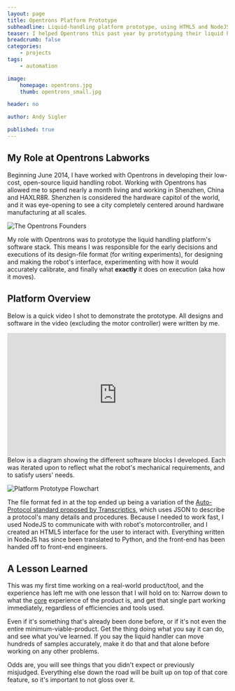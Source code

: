 ```yaml
---
layout: page
title: Opentrons Platform Prototype
subheadline: Liquid-handling platform prototype, using HTML5 and NodeJS
teaser: I helped Opentrons this past year by prototyping their liquid handling software stack. It's been a great experience and I learned some lasting lessons.
breadcrumb: false
categories:
    - projects
tags:
    - automation

image:
    homepage: opentrons.jpg
    thumb: opentrons_small.jpg

header: no

author: Andy Sigler

published: true
---
```


## My Role at Opentrons Labworks

Beginning June 2014, I have worked with Opentrons in developing their low-cost, open-source liquid handling robot. Working with Opentrons has allowed me to spend nearly a month living and working in Shenzhen, China and HAXLR8R. Shenzhen is considered the hardware capitol of the world, and it was eye-opening to see a city completely centered around hardware manufacturing at all scales.

![The Opentrons Founders]({{site.url}}/images/opentrons_team.jpg)

My role with Opentrons was to prototype the liquid handling platform's software stack. This means I was responsible for the early decisions and executions of its design-file format (for writing experiments), for designing and making the robot's interface, experimenting with how it would accurately calibrate, and finally what <strong>exactly</strong> it does on execution (aka how it moves).

## Platform Overview

Below is a quick video I shot to demonstrate the prototype. All designs and software in the video (excluding the motor controller) were written by me.

<iframe src="https://player.vimeo.com/video/130249723" width="500" height="281" frameborder="0" webkitallowfullscreen mozallowfullscreen allowfullscreen></iframe>
<br />
Below is a diagram showing the different software blocks I developed. Each was iterated upon to reflect what the robot's mechanical requirements, and to satisfy users' needs.

![Platform Prototype Flowchart]({{site.url}}/images/opentrons_flowchart.png)

The file format fed in at the top ended up being a variation of the [Auto-Protocol standard proposed by Transcriptics](https://autoprotocol.org/specification/), which uses JSON to describe a protocol's many details and procedures. Because I needed to work fast, I used NodeJS to communicate with with robot's motorcontroller, and I created an HTML5 interface for the user to interact with. Everything written in NodeJS has since been translated to Python, and the front-end has been handed off to front-end engineers.

## A Lesson Learned

This was my first time working on a real-world product/tool, and the experience has left me with one lesson that I will hold on to: Narrow down to what the <u>core</u> experience of the product is, and get that single part working immediately, regardless of efficiencies and tools used.

Even if it's something that's already been done before, or if it's not even the entire minimum-viable-product. Get the thing doing what you say it can do, and see what you've learned. If you say the liquid handler can move hundreds of samples accurately, make it do that and that alone before working on any other problems.

Odds are, you will see things that you didn't expect or previously misjudged. Everything else down the road will be built up on top of that core feature, so it's important to not gloss over it.

